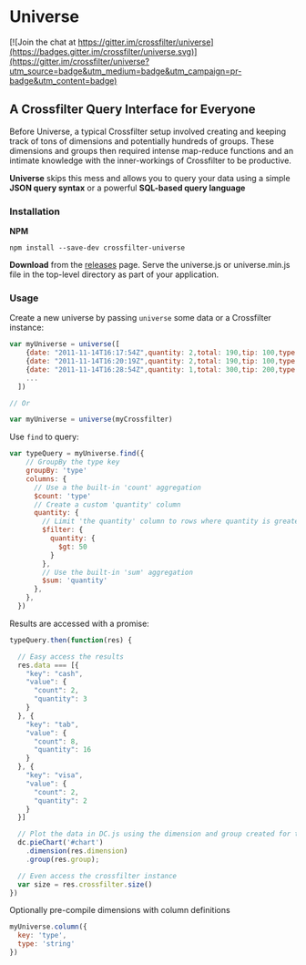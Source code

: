 # Universe
[![Join the chat at https://gitter.im/crossfilter/universe](https://badges.gitter.im/crossfilter/universe.svg)](https://gitter.im/crossfilter/universe?utm_source=badge&utm_medium=badge&utm_campaign=pr-badge&utm_content=badge)

## A Crossfilter Query Interface for Everyone
Before Universe, a typical Crossfilter setup involved creating and keeping track of tons of dimensions and potentially hundreds of groups. These dimensions and groups then required intense map-reduce functions and an intimate knowledge with the inner-workings of Crossfilter to be productive.

**Universe** skips this mess and allows you to query your data using a simple **JSON query syntax** or a powerful **SQL-based query language**

### Installation

**NPM**
```shell
npm install --save-dev crossfilter-universe
```

**Download** from the [releases](https://github.com/crossfilter/universe/releases) page. Serve the universe.js or universe.min.js file in the top-level directory as part of your application.

### Usage
Create a new universe by passing `universe` some data or a Crossfilter instance:

```javascript
var myUniverse = universe([
    {date: "2011-11-14T16:17:54Z",quantity: 2,total: 190,tip: 100,type: "tab",productIDs: ["001"]},
    {date: "2011-11-14T16:20:19Z",quantity: 2,total: 190,tip: 100,type: "tab",productIDs: ["001", "005"]},
    {date: "2011-11-14T16:28:54Z",quantity: 1,total: 300,tip: 200,type: "visa",productIDs: ["004", "005"]},
    ...
  ])

// Or

var myUniverse = universe(myCrossfilter)
```

Use `find` to query:

```javascript
var typeQuery = myUniverse.find({
    // GroupBy the type key
    groupBy: 'type'
    columns: {
      // Use a the built-in 'count' aggregation
      $count: 'type'
      // Create a custom 'quantity' column
      quantity: {
        // Limit 'the quantity' column to rows where quantity is greater than 50
        $filter: {
          quantity: {
            $gt: 50
          }
        },
        // Use the built-in 'sum' aggregation
        $sum: 'quantity'
      },
    },
  })
```

Results are accessed with a promise:

```javascript
typeQuery.then(function(res) {

  // Easy access the results
  res.data === [{
    "key": "cash",
    "value": {
      "count": 2,
      "quantity": 3
    }
  }, {
    "key": "tab",
    "value": {
      "count": 8,
      "quantity": 16
    }
  }, {
    "key": "visa",
    "value": {
      "count": 2,
      "quantity": 2
    }
  }]

  // Plot the data in DC.js using the dimension and group created for the query
  dc.pieChart('#chart')
    .dimension(res.dimension)
    .group(res.group);

  // Even access the crossfilter instance
  var size = res.crossfilter.size()
})
```

Optionally pre-compile dimensions with column definitions

```javascript
myUniverse.column({
  key: 'type',
  type: 'string'
})
```
